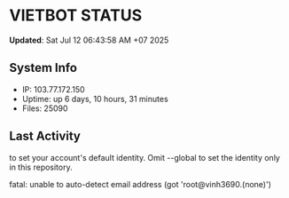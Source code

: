 # VIETBOT STATUS
**Updated**: Sat Jul 12 06:43:58 AM +07 2025

## System Info
- IP: 103.77.172.150
- Uptime: up 6 days, 10 hours, 31 minutes
- Files: 25090

## Last Activity

to set your account's default identity.
Omit --global to set the identity only in this repository.

fatal: unable to auto-detect email address (got 'root@vinh3690.(none)')
